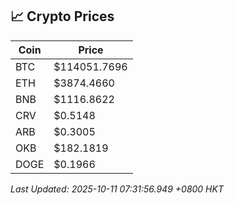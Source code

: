 ## 📈 Crypto Prices

| Coin | Price |
| ---- | ----- |
| BTC | $114051.7696 |
| ETH | $3874.4660 |
| BNB | $1116.8622 |
| CRV | $0.5148 |
| ARB | $0.3005 |
| OKB | $182.1819 |
| DOGE | $0.1966 |

_Last Updated: 2025-10-11 07:31:56.949 +0800 HKT_